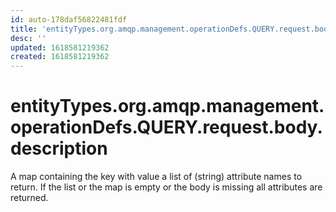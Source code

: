 ```yaml
---
id: auto-178daf56822481fdf
title: 'entityTypes.org.amqp.management.operationDefs.QUERY.request.body.description'
desc: ''
updated: 1618581219362
created: 1618581219362
---
```

# entityTypes.org.amqp.management.operationDefs.QUERY.request.body.description

A map containing the key  with value a list of (string) attribute names to return. If the list or the map is empty or the body is missing all attributes are returned.
